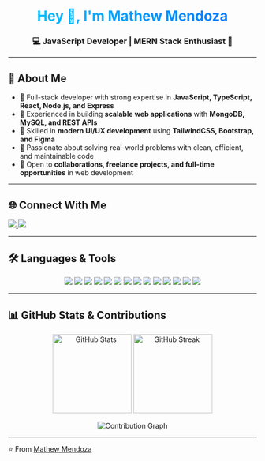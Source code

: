 <!-- Banner -->
<h1 align="center" style="background: linear-gradient(90deg, #00c6ff, #0072ff); -webkit-background-clip: text; color: transparent;">
  Hey 👋, I'm Mathew Mendoza
</h1>
<h3 align="center">💻 JavaScript Developer | MERN Stack Enthusiast 🚀</h3>

---

## 🚀 About Me  
- 🔹 Full-stack developer with strong expertise in **JavaScript, TypeScript, React, Node.js, and Express**  
- 🔹 Experienced in building **scalable web applications** with **MongoDB, MySQL, and REST APIs**  
- 🔹 Skilled in **modern UI/UX development** using **TailwindCSS, Bootstrap, and Figma**  
- 🔹 Passionate about solving real-world problems with clean, efficient, and maintainable code  
- 🔹 Open to **collaborations, freelance projects, and full-time opportunities** in web development  

---

## 🌐 Connect With Me  
<p align="left">
  <a href="https://fb.com/mat.mendoza.3910" target="blank">
    <img src="https://img.shields.io/badge/Facebook-%231877F2.svg?&style=for-the-badge&logo=facebook&logoColor=white" />
  </a>
  <a href="mailto:mathewmendoza0512@gmail.com">
    <img src="https://img.shields.io/badge/Email-D14836?style=for-the-badge&logo=gmail&logoColor=white" />
  </a>
</p>

---

## 🛠️ Languages & Tools  
<p align="center">
  <img src="https://img.shields.io/badge/JavaScript-F7DF1E?style=for-the-badge&logo=javascript&logoColor=black"/>
  <img src="https://img.shields.io/badge/TypeScript-3178C6?style=for-the-badge&logo=typescript&logoColor=white"/>
  <img src="https://img.shields.io/badge/React-61DAFB?style=for-the-badge&logo=react&logoColor=black"/>
  <img src="https://img.shields.io/badge/Node.js-339933?style=for-the-badge&logo=nodedotjs&logoColor=white"/>
  <img src="https://img.shields.io/badge/Express.js-000000?style=for-the-badge&logo=express&logoColor=white"/>
  <img src="https://img.shields.io/badge/MongoDB-4EA94B?style=for-the-badge&logo=mongodb&logoColor=white"/>
  <img src="https://img.shields.io/badge/MySQL-4479A1?style=for-the-badge&logo=mysql&logoColor=white"/>
  <img src="https://img.shields.io/badge/SQLite-07405E?style=for-the-badge&logo=sqlite&logoColor=white"/>
  <img src="https://img.shields.io/badge/TailwindCSS-38B2AC?style=for-the-badge&logo=tailwind-css&logoColor=white"/>
  <img src="https://img.shields.io/badge/Bootstrap-563D7C?style=for-the-badge&logo=bootstrap&logoColor=white"/>
  <img src="https://img.shields.io/badge/Chart.js-FF6384?style=for-the-badge&logo=chartdotjs&logoColor=white"/>
  <img src="https://img.shields.io/badge/Git-F05032?style=for-the-badge&logo=git&logoColor=white"/>
  <img src="https://img.shields.io/badge/Figma-F24E1E?style=for-the-badge&logo=figma&logoColor=white"/>
  <img src="https://img.shields.io/badge/Python-3776AB?style=for-the-badge&logo=python&logoColor=white"/>
</p>

---

## 📊 GitHub Stats & Contributions  
<p align="center">
  <img src="https://github-readme-stats.vercel.app/api?username=mathewmendoza&show_icons=true&theme=radical" alt="GitHub Stats" height="160"/>
  <img src="https://github-readme-streak-stats.herokuapp.com/?user=mathewmendoza&theme=radical" alt="GitHub Streak" height="160"/>
</p>

<p align="center">
  <img src="https://github-readme-activity-graph.vercel.app/graph?username=mathewmendoza&theme=react-dark&bg_color=0D1117&hide_border=true" alt="Contribution Graph"/>
</p>

---

⭐️ From [Mathew Mendoza](https://github.com/Mat0512)
